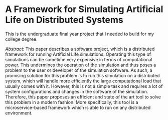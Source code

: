 # A Framework for Simulating Artificial Life on Distributed Systems
This is the undergraduate final year project that I needed to build for my college degree.

*Abstract*: This paper describes a software project, which is a distributed framework
for running Artificial Life simulations. Operating this type of simulations
can be sometime very expensive in terms of computational power. This
undermines the operation of the simulation and thus poses a problem to the
user or developer of the simulation software. As such, a promising solution
for this problem is to run this simulation on a distributed system, which will
handle more efficiently the large computational load that usually comes
with it. However, this is not a simple task and requires a lot of system
configurations and changes in the software of the simulation. Therefore,
this paper proposes an efficient and state of the art tool to solve this problem
in a modern fashion. More specifically, this tool is a microservice-based
framework which is able to run on any distributed environment.
